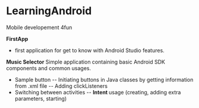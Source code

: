 # LearningAndroid
Mobile developement 4fun

<b>FirstApp</b> 
- first application for get to know with Android Studio features.

<b>Music Selector</b>
Simple application containing basic Android SDK components and common usages.
- Sample button
-- Initiating buttons in Java classes by getting information from .xml file
-- Adding clickListeners
- Switching between activities
-- <b> Intent </b> usage (creating, adding extra parameters, starting)